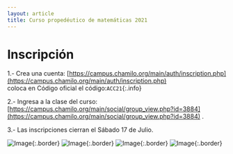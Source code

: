 ```yaml
---
layout: article
title: Curso propedéutico de matemáticas 2021
---
```

# Inscripción

1.- Crea una cuenta: [https://campus.chamilo.org/main/auth/inscription.php](https://campus.chamilo.org/main/auth/inscription.php)  
coloca en Código oficial el código:`ACC21`{:.info}
 
2.- Ingresa a la clase del curso: [https://campus.chamilo.org/main/social/group_view.php?id=3884](https://campus.chamilo.org/main/social/group_view.php?id=3884) .
 
3.- Las inscripciones cierran el Sábado 17 de Julio.

![Image](https://raw.githubusercontent.com/A-C-C-Guadalupe-Ortiz-De-Landazuri/A-C-C-Guadalupe-Ortiz-De-Landazuri.github.io/master/imagenes/Curso/conva.jpg "Image_border"){:.border}
![Image](https://raw.githubusercontent.com/A-C-C-Guadalupe-Ortiz-De-Landazuri/A-C-C-Guadalupe-Ortiz-De-Landazuri.github.io/master/imagenes/Curso/convb.jpg "Image_border"){:.border}
![Image](https://raw.githubusercontent.com/A-C-C-Guadalupe-Ortiz-De-Landazuri/A-C-C-Guadalupe-Ortiz-De-Landazuri.github.io/master/imagenes/Curso/convc.jpg "Image_border"){:.border}
![Image](https://raw.githubusercontent.com/A-C-C-Guadalupe-Ortiz-De-Landazuri/A-C-C-Guadalupe-Ortiz-De-Landazuri.github.io/master/imagenes/Curso/convd.jpg "Image_border"){:.border}
